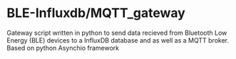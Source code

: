 # BLE-Influxdb/MQTT_gateway
Gateway script written in python to send data recieved from Bluetooth Low Energy (BLE) devices to a InfluxDB database and as well as a MQTT broker. Based on python Asynchio framework
